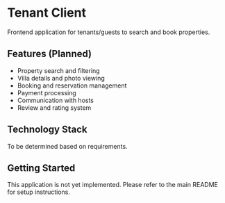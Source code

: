# Tenant Client

Frontend application for tenants/guests to search and book properties.

## Features (Planned)

- Property search and filtering
- Villa details and photo viewing
- Booking and reservation management
- Payment processing
- Communication with hosts
- Review and rating system

## Technology Stack

To be determined based on requirements.

## Getting Started

This application is not yet implemented. Please refer to the main README for setup instructions.